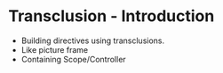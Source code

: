 # Transclusion - Introduction

- Building directives using transclusions.
- Like picture frame
- Containing Scope/Controller